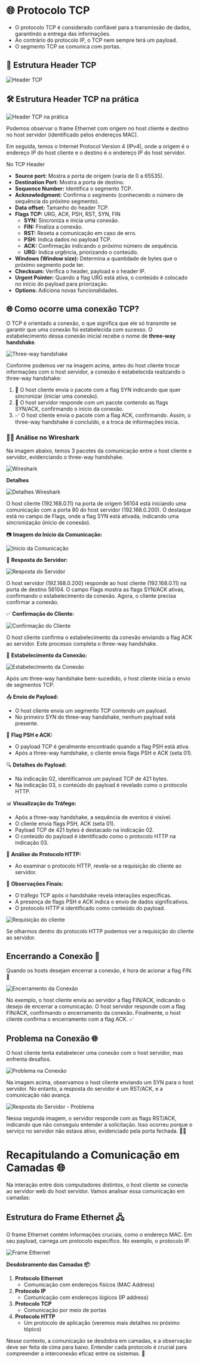 # 🌐 Protocolo TCP

- O protocolo TCP é considerado confiável para a transmissão de dados, garantindo a entrega das informações.
- Ao contrário do protocolo IP, o TCP nem sempre terá um payload.
- O segmento TCP se comunica com portas.

## 🧰 Estrutura Header TCP

![Header TCP](https://github.com/Dudarng/HackS-ntese/blob/main/Análise%20de%20Rede/Assets/Protocolo%20TCP/Estrutura%20Header%20TCP.png)

## 🛠️ Estrutura Header TCP na prática

![Header TCP na prática](https://github.com/Dudarng/HackS-ntese/blob/main/Análise%20de%20Rede/Assets/Protocolo%20TCP/Estrutura%20Header%20TCP%20na%20pratica.png)

Podemos observar o frame Ethernet com origem no host cliente e destino no host servidor (identificado pelos endereços MAC).

Em seguida, temos o Internet Protocol Version 4 (IPv4), onde a origem é o endereço IP do host cliente e o destino é o endereço IP do host servidor.

No TCP Header

- **Source port:** Mostra a porta de origem (varia de 0 a 65535).
- **Destination Port:** Mostra a porta de destino.
- **Sequence Number:** Identifica o segmento TCP.
- **Acknowledgment:** Confirma o segmento (conhecendo o número de sequência do próximo segmento).
- **Data offset:** Tamanho do header TCP.
- **Flags TCP:** URG, ACK, PSH, RST, SYN, FIN
    - **SYN:** Sincroniza e inicia uma conexão.
    - **FIN:** Finaliza a conexão.
    - **RST:** Reseta a comunicação em caso de erro.
    - **PSH:** Indica dados no payload TCP.
    - **ACK:** Confirmação indicando o próximo número de sequência.
    - **URG:** Indica urgência, priorizando o conteúdo.
- **Windows (Window size):** Determina a quantidade de bytes que o próximo segmento pode ter.
- **Checksum:** Verifica o header, payload e o header IP.
- **Urgent Pointer:** Quando a flag URG está ativa, o conteúdo é colocado no início do payload para priorização.
- **Options:** Adiciona novas funcionalidades.

## 🌐 Como ocorre uma conexão TCP?

O TCP é orientado a conexão, o que significa que ele só transmite se garantir que uma conexão foi estabelecida com sucesso. O estabelecimento dessa conexão inicial recebe o nome de **three-way handshake**.

![Three-way handshake](https://github.com/Dudarng/HackS-ntese/blob/main/Análise%20de%20Rede/Assets/Protocolo%20TCP/Como%20ocorre%20conexão%20TCP.png)

Conforme podemos ver na imagem acima, antes do host cliente trocar informações com o host servidor, a conexão é estabelecida realizando o three-way handshake:

1. 🚀 O host cliente envia o pacote com a flag SYN indicando que quer sincronizar (iniciar uma conexão).
2. 🤝 O host servidor responde com um pacote contendo as flags SYN/ACK, confirmando o início da conexão.
3. ✅ O host cliente envia o pacote com a flag ACK, confirmando. Assim, o three-way handshake é concluído, e a troca de informações inicia.

### 🕵️‍♂️ Análise no Wireshark

Na imagem abaixo, temos 3 pacotes da comunicação entre o host cliente e servidor, evidenciando o three-way handshake.

![Wireshark](https://github.com/Dudarng/HackS-ntese/blob/main/Análise%20de%20Rede/Assets/Protocolo%20TCP/Analise%20Wireshark.png)

**Detalhes**

![Detalhes Wireshark](https://github.com/Dudarng/HackS-ntese/blob/main/Análise%20de%20Rede/Assets/Protocolo%20TCP/Detalhes.png)

O host cliente (192.168.0.11) na porta de origem 56104 está iniciando uma comunicação com a porta 80 do host servidor (192.168.0.200). O destaque está no campo de Flags, onde a flag SYN está ativada, indicando uma sincronização (início de conexão).

📷 **Imagem do Início da Comunicação:**

![Inicio da Comunicação](https://github.com/Dudarng/HackS-ntese/blob/main/Análise%20de%20Rede/Assets/Protocolo%20TCP/Inicio%20da%20Comunicação.png)

🔄 **Resposta do Servidor:**

![Resposta do Servidor](https://github.com/Dudarng/HackS-ntese/blob/main/Análise%20de%20Rede/Assets/Protocolo%20TCP/Resposta%20do%20Servidor.png)

O host servidor (192.168.0.200) responde ao host cliente (192.168.0.11) na porta de destino 56104. O campo Flags mostra as flags SYN/ACK ativas, confirmando o estabelecimento da conexão. Agora, o cliente precisa confirmar a conexão.

✅ **Confirmação do Cliente:**

![Confirmação do Cliente](https://github.com/Dudarng/HackS-ntese/blob/main/Análise%20de%20Rede/Assets/Protocolo%20TCP/Confirmação%20do%20Cliente.png)

O host cliente confirma o estabelecimento da conexão enviando a flag ACK ao servidor. Este processo completa o three-way handshake.

🤝 **Estabelecimento da Conexão:**

![Estabelecimento da Conexão](https://github.com/Dudarng/HackS-ntese/blob/main/Análise%20de%20Rede/Assets/Protocolo%20TCP/Estabelecimento%20da%20Conexão.png)

Após um three-way handshake bem-sucedido, o host cliente inicia o envio de segmentos TCP.

📤 **Envio de Payload:**

- O host cliente envia um segmento TCP contendo um payload.
- No primeiro SYN do three-way handshake, nenhum payload está presente.

🚩 **Flag PSH e ACK:**

- O payload TCP é geralmente encontrado quando a flag PSH está ativa.
- Após a three-way handshake, o cliente envia flags PSH e ACK (seta 01).

🔍 **Detalhes do Payload:**

- Na indicação 02, identificamos um payload TCP de 421 bytes.
- Na indicação 03, o conteúdo do payload é revelado como o protocolo HTTP.

📊 **Visualização do Tráfego:**

- Após a three-way handshake, a sequência de eventos é visível.
- O cliente envia flags PSH, ACK (seta 01).
- Payload TCP de 421 bytes é destacado na indicação 02.
- O conteúdo do payload é identificado como o protocolo HTTP na indicação 03.

📡 **Análise do Protocolo HTTP:**

- Ao examinar o protocolo HTTP, revela-se a requisição do cliente ao servidor.

👀 **Observações Finais:**

- O tráfego TCP após o handshake revela interações específicas.
- A presença de flags PSH e ACK indica o envio de dados significativos.
- O protocolo HTTP é identificado como conteúdo do payload.

![Requisição do cliente](https://github.com/Dudarng/HackS-ntese/blob/main/Análise%20de%20Rede/Assets/Protocolo%20TCP/Requisição%20do%20Cliente.png)

Se olharmos dentro do protocolo HTTP podemos ver a requisição do cliente ao servidor.

## Encerrando a Conexão 🚪

Quando os hosts desejam encerrar a conexão, é hora de acionar a flag FIN. 👋

![Encerramento da Conexão](https://github.com/Dudarng/HackS-ntese/blob/main/Análise%20de%20Rede/Assets/Protocolo%20TCP/Encerrando%20Conexão.png)

No exemplo, o host cliente envia ao servidor a flag FIN/ACK, indicando o desejo de encerrar a comunicação. O host servidor responde com a flag FIN/ACK, confirmando o encerramento da conexão. Finalmente, o host cliente confirma o encerramento com a flag ACK. ✅

## Problema na Conexão 🌐

O host cliente tenta estabelecer uma conexão com o host servidor, mas enfrenta desafios.

![Problema na Conexão](https://github.com/Dudarng/HackS-ntese/blob/main/Análise%20de%20Rede/Assets/Protocolo%20TCP/Problema%20na%20Conexão.png)

Na imagem acima, observamos o host cliente enviando um SYN para o host servidor. No entanto, a resposta do servidor é um RST/ACK, e a comunicação não avança.

![Resposta do Servidor - Problema](https://github.com/Dudarng/HackS-ntese/blob/main/Análise%20de%20Rede/Assets/Protocolo%20TCP/Problema%20na%20Conexão%202.png)

Nessa segunda imagem, o servidor responde com as flags RST/ACK, indicando que não conseguiu entender a solicitação. Isso ocorreu porque o serviço no servidor não estava ativo, evidenciado pela porta fechada. 🚪💔

# Recapitulando a Comunicação em Camadas 🌐

Na interação entre dois computadores distintos, o host cliente se conecta ao servidor web do host servidor. Vamos analisar essa comunicação em camadas:

## Estrutura do Frame Ethernet 🖧

O frame Ethernet contém informações cruciais, como o endereço MAC. Em seu payload, carrega um protocolo específico. No exemplo, o protocolo IP.

![Frame Ethernet](https://github.com/Dudarng/HackS-ntese/blob/main/Análise%20de%20Rede/Assets/Protocolo%20TCP/Estrutura%20do%20Frame%20Ethernet.png)

**Desdobramento das Camadas 📦**

1. **Protocolo Ethernet**
    - Comunicação com endereços físicos (MAC Address)
2. **Protocolo IP**
    - Comunicação com endereços lógicos (IP address)
3. **Protocolo TCP**
    - Comunicação por meio de portas
4. **Protocolo HTTP**
    - Um protocolo de aplicação (veremos mais detalhes no próximo tópico)

Nesse contexto, a comunicação se desdobra em camadas, e a observação deve ser feita de cima para baixo. Entender cada protocolo é crucial para compreender a interconexão eficaz entre os sistemas. 🚀

